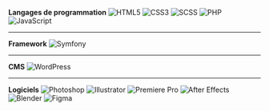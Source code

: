 **Langages de programmation**
![HTML5](https://img.shields.io/badge/-HTML5-E34F26?logo=html5&logoColor=white&style=for-the-badge)
![CSS3](https://img.shields.io/badge/-CSS3-1572B6?logo=css3&logoColor=white&style=for-the-badge)
![SCSS](https://img.shields.io/badge/-SCSS-CC6699?logo=sass&logoColor=white&style=for-the-badge)
![PHP](https://img.shields.io/badge/-PHP-777BB4?logo=php&logoColor=white&style=for-the-badge)
![JavaScript](https://img.shields.io/badge/-JavaScript-F7DF1E?logo=javascript&logoColor=black&style=for-the-badge)

---

**Framework**
![Symfony](https://img.shields.io/badge/-Symfony-000000?logo=symfony&logoColor=white&style=for-the-badge)

---

**CMS**
![WordPress](https://img.shields.io/badge/-WordPress-21759B?logo=wordpress&logoColor=white&style=for-the-badge)

---

**Logiciels**
![Photoshop](https://img.shields.io/badge/-Photoshop-31A8FF?logo=adobephotoshop&logoColor=white&style=for-the-badge)
![Illustrator](https://img.shields.io/badge/-Illustrator-FF9A00?logo=adobeillustrator&logoColor=white&style=for-the-badge)
![Premiere Pro](https://img.shields.io/badge/-Premiere%20Pro-9999FF?logo=adobepremierepro&logoColor=white&style=for-the-badge)
![After Effects](https://img.shields.io/badge/-After%20Effects-9999FF?logo=adobeaftereffects&logoColor=white&style=for-the-badge)
![Blender](https://img.shields.io/badge/-Blender-F5792A?logo=blender&logoColor=white&style=for-the-badge)
![Figma](https://img.shields.io/badge/-Figma-F24E1E?logo=figma&logoColor=white&style=for-the-badge)

